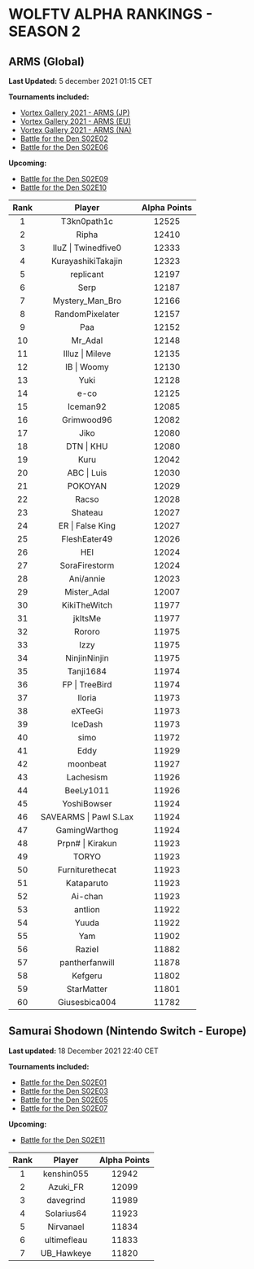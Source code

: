 # WOLFTV ALPHA RANKINGS - SEASON 2

## ARMS (Global)

__Last Updated:__ 5 december 2021 01:15 CET

__Tournaments included:__

- [Vortex Gallery 2021 - ARMS (JP)](https://smash.gg/tournament/vortex-gallery-2021/event/arms-japan/overview)
- [Vortex Gallery 2021 - ARMS (EU)](https://smash.gg/tournament/vortex-gallery-2021/event/arms-eu/overview)
- [Vortex Gallery 2021 - ARMS (NA)](https://smash.gg/tournament/vortex-gallery-2021/event/arms-na/overview)
- [Battle for the Den S02E02](https://challonge.com/fr/BattleDen_S02E02)
- [Battle for the Den S02E06](https://challonge.com/fr/BattleDen_S02E06)

__Upcoming:__

- [Battle for the Den S02E09](https://challonge.com/fr/BattleDen_S02E09)
- [Battle for the Den S02E10](https://challonge.com/fr/BattleDen_S02E10)

Rank | Player | Alpha Points
:---: | :----: | :----:
1 | T3kn0path1c | 12525
2 | Ripha | 12410
3 | IluZ \| Twinedfive0 | 12333
4 | KurayashikiTakajin | 12323
5 | replicant | 12197
6 | Serp | 12187
7 | Mystery_Man_Bro | 12166
8 | RandomPixelater | 12157
9 | Paa | 12152
10 | Mr_Adal | 12148
11 | Illuz \| Mileve | 12135
12 | IB \| Woomy | 12130
13 | Yuki | 12128
14 | e-co | 12125
15 | Iceman92 | 12085
16 | Grimwood96 | 12082
17 | Jiko | 12080
18 | DTN \| KHU | 12080
19 | Kuru | 12042
20 | ABC \| Luis | 12030
21 | POKOYAN | 12029
22 | Racso | 12028
23 | Shateau | 12027
24 | ER \| False King | 12027
25 | FleshEater49 | 12026
26 | HEI | 12024
27 | SoraFirestorm | 12024
28 | Ani/annie | 12023
29 | Mister_Adal | 12007
30 | KikiTheWitch | 11977
31 | jkItsMe | 11977
32 | Rororo | 11975
33 | Izzy | 11975
34 | NinjinNinjin | 11975
35 | Tanji1684 | 11974
36 | FP \| TreeBird | 11974
37 | Iloria | 11973
38 | eXTeeGi | 11973
39 | IceDash | 11973
40 | simo | 11972
41 | Eddy | 11929
42 | moonbeat | 11927
43 | Lachesism | 11926
44 | BeeLy1011 | 11926
45 | YoshiBowser | 11924
46 | SAVEARMS \| Pawl S.Lax | 11924
47 | GamingWarthog | 11924
48 | Prpn# \| Kirakun | 11923
49 | TORYO | 11923
50 | Furniturethecat | 11923
51 | Kataparuto | 11923
52 | Ai-chan | 11923
53 | antlion | 11922
54 | Yuuda | 11922
55 | Yam | 11902
56 | RazieI | 11882
57 | pantherfanwill | 11878
58 | Kefgeru | 11802
59 | StarMatter | 11801
60 | Giusesbica004 | 11782

## Samurai Shodown (Nintendo Switch - Europe)

__Last updated:__ 18 December 2021 22:40 CET

__Tournaments included:__

- [Battle for the Den S02E01](https://challonge.com/fr/BattleDen_S02E01)  
- [Battle for the Den S02E03](https://challonge.com/fr/BattleDen_S02E03)  
- [Battle for the Den S02E05](https://challonge.com/fr/BattleDen_S02E05)
- [Battle for the Den S02E07](https://challonge.com/fr/BattleDen_S02E07)

__Upcoming:__

- [Battle for the Den S02E11](https://challonge.com/fr/BattleDen_S02E11)

Rank | Player | Alpha Points
:---: | :----: | :----:
1 | kenshin055 | 12942
2 | Azuki_FR | 12099
3 | davegrind | 11989
4 | Solarius64 | 11923
5 | Nirvanael | 11834
6 | ultimefleau | 11833
7 | UB_Hawkeye | 11820
